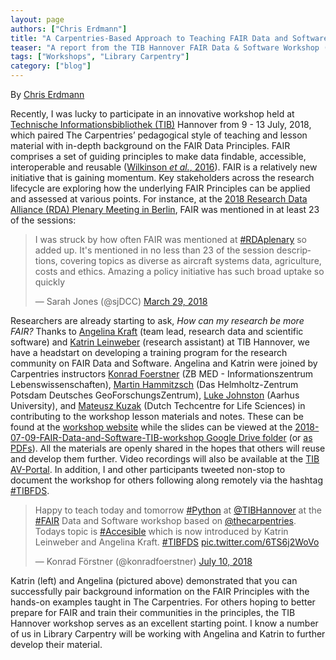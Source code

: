 ```yaml
---
layout: page
authors: ["Chris Erdmann"]
title: "A Carpentries-Based Approach to Teaching FAIR Data and Software Principles"
teaser: "A report from the TIB Hannover FAIR Data & Software Workshop (9-13 July, 2018)"
tags: ["Workshops", "Library Carpentry"]
category: ["blog"]
---
```


By [Chris Erdmann](https://twitter.com/libcce)

Recently, I was lucky to participate in an innovative workshop held at [Technische Informationsbibliothek 
(TIB)](https://www.tib.eu/en/) Hannover from 9 - 13 July, 2018, which paired The Carpentries’ pedagogical 
style of teaching and lesson material with in-depth background on the FAIR Data Principles. FAIR comprises a 
set of guiding principles to make data findable, accessible, interoperable and reusable 
([Wilkinson _et al._, 2016](https://doi.org/10.1038/sdata.2016.18)). FAIR is a relatively new initiative 
that is gaining momentum. Key stakeholders across the research lifecycle are exploring how the underlying 
FAIR Principles can be applied and assessed at various points. For instance, at the [2018 Research Data Alliance (RDA) 
Plenary Meeting in Berlin](https://www.rd-alliance.org/plenaries/rda-eleventh-plenary-meeting-berlin-germany), 
FAIR was mentioned in at least 23 of the sessions:

<blockquote class="twitter-tweet" data-lang="en"><p lang="en" dir="ltr">I was struck by how often FAIR was mentioned at <a href="https://twitter.com/hashtag/RDAplenary?src=hash&amp;ref_src=twsrc%5Etfw">#RDAplenary</a> so added up. It&#39;s mentioned in no less than 23 of the session descriptions, covering topics as diverse as aircraft systems data, agriculture, costs and ethics. Amazing a policy initiative has such broad uptake so quickly</p>&mdash; Sarah Jones (@sjDCC) <a href="https://twitter.com/sjDCC/status/979260449303814144?ref_src=twsrc%5Etfw">March 29, 2018</a>
</blockquote>
<script async src="https://platform.twitter.com/widgets.js" charset="utf-8"></script>

Researchers are already starting to ask, _How can my research be more FAIR?_ Thanks to 
[Angelina Kraft](https://www.tib.eu/en/research-development/non-textual-materials/focus-of-work/research-data/) 
(team lead, research data and scientific software) and 
[Katrin Leinweber](https://www.tib.eu/en/research-development/non-textual-materials/focus-of-work/scientific-software/) 
(research assistant) at TIB Hannover, we have a headstart on developing a training program for the research community on 
FAIR Data and Software. Angelina and Katrin were joined by Carpentries instructors 
[Konrad Foerstner](https://twitter.com/konradfoerstner) (ZB MED - Informationszentrum Lebenswissenschaften), 
[Martin Hammitzsch](https://twitter.com/mrtnhmtz) (Das Helmholtz-Zentrum Potsdam Deutsches GeoForschungsZentrum), 
[Luke Johnston](https://twitter.com/lwjohnst) (Aarhus University), and [Mateusz Kuzak](https://twitter.com/matkuzak) 
(Dutch Techcentre for Life Sciences) in contributing to the workshop lesson materials and notes. These  can be 
found at the [workshop website](https://tibhannover.github.io/2018-07-09-FAIR-Data-and-Software/) while the slides can be 
viewed at the [2018-07-09-FAIR-Data-and-Software-TIB-workshop Google Drive folder](https://drive.google.com/drive/folders/1JO-0SjKw52ICbNSHZuqdXjdIZIrh3Alp) 
(or [as PDFs](https://tib.eu/cloud/s/tXSt3j7Bg3ySdXY)). All the materials are openly shared in the hopes that others will 
reuse and develop them further. Video recordings will also be available at the [TIB AV-Portal](https://av.tib.eu/). In 
addition, I and other participants tweeted non-stop to document the workshop for others following along remotely via the 
hashtag [#TIBFDS](https://twitter.com/search?f=tweets&vertical=default&q=%23TIBFDS&src=typd).

<blockquote class="twitter-tweet" data-lang="en"><p lang="en" dir="ltr">Happy to teach today and tomorrow <a href="https://twitter.com/hashtag/Python?src=hash&amp;ref_src=twsrc%5Etfw">#Python</a> at <a href="https://twitter.com/TIBHannover?ref_src=twsrc%5Etfw">@TIBHannover</a> at the <a href="https://twitter.com/hashtag/FAIR?src=hash&amp;ref_src=twsrc%5Etfw">#FAIR</a> Data and Software workshop based on <a href="https://twitter.com/thecarpentries?ref_src=twsrc%5Etfw">@thecarpentries</a>. Todays topic is <a href="https://twitter.com/hashtag/Accesible?src=hash&amp;ref_src=twsrc%5Etfw">#Accesible</a> which is now introduced by Katrin Leinweber and Angelina Kraft. <a href="https://twitter.com/hashtag/TIBFDS?src=hash&amp;ref_src=twsrc%5Etfw">#TIBFDS</a> <a href="https://t.co/6TS6j2WoVo">pic.twitter.com/6TS6j2WoVo</a></p>&mdash; Konrad Förstner (@konradfoerstner) <a href="https://twitter.com/konradfoerstner/status/1016583405612552192?ref_src=twsrc%5Etfw">July 10, 2018</a>
</blockquote>
<script async src="https://platform.twitter.com/widgets.js" charset="utf-8"></script>

Katrin (left) and Angelina (pictured above) demonstrated that you can successfully pair background information on the 
FAIR Principles with the hands-on examples taught in The Carpentries. For others hoping to better prepare for FAIR and 
train their communities in the principles, the TIB Hannover workshop serves as an excellent starting point. I know a 
number of us in Library Carpentry will be working with Angelina and Katrin to further develop their material.
